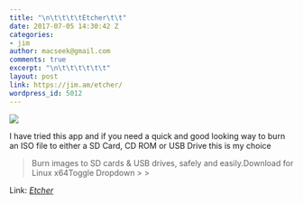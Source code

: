 ```yaml
---
title: "\n\t\t\t\tEtcher\t\t"
date: 2017-07-05 14:30:42 Z
categories:
- jim
author: macseek@gmail.com
comments: true
excerpt: "\n\t\t\t\t\t\t"
layout: post
link: https://jim.am/etcher/
wordpress_id: 5012
---
```


[![](https://jim.am/wp-content/uploads/2017/07/screenshot-1x.gif)](https://etcher.io/)




I have tried this app and if you need a quick and good looking way to burn an ISO file to either a SD Card, CD ROM or USB Drive this is my choice




<blockquote>Burn images to SD cards & USB drives, safely and easily.Download for Linux x64Toggle Dropdown
> 
> </blockquote>




Link: _[Etcher](https://etcher.io/)_


		
